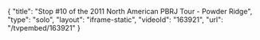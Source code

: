 {
    "title": "Stop #10 of the 2011 North American PBRJ Tour - Powder Ridge",
    "type": "solo",
    "layout": "iframe-static",
    "videoId": "163921",
    "url": "\/tvpembed\/163921"
}